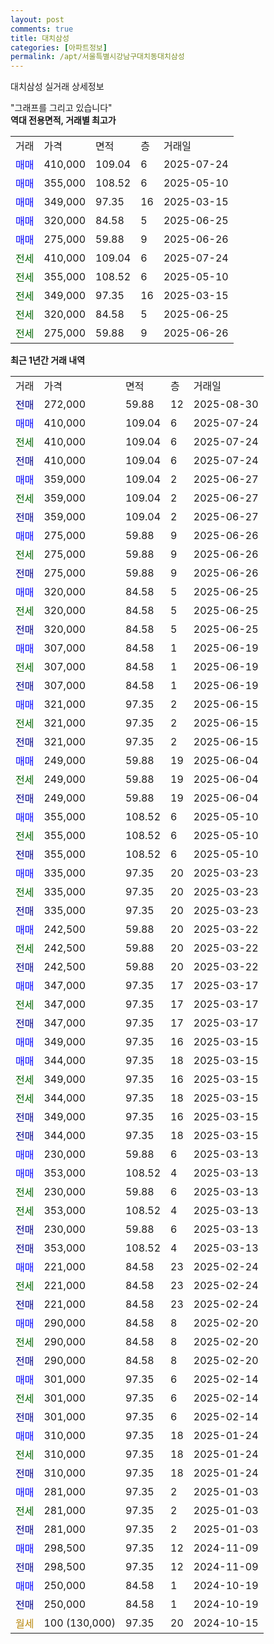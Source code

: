 ```yaml
---
layout: post
comments: true
title: 대치삼성
categories: [아파트정보]
permalink: /apt/서울특별시강남구대치동대치삼성
---
```


대치삼성 실거래 상세정보

<script type="text/javascript">
  google.charts.load('current', {'packages':['line', 'corechart']});
  google.charts.setOnLoadCallback(drawChart);

  function drawChart() {
    var data = new google.visualization.DataTable();
    data.addColumn('date', '거래일');
    data.addColumn('number', "매매");
    data.addColumn('number', "전세");
    data.addColumn('number', "전매");

    data.addRows([[new Date(Date.parse("2025-08-30")), null, null, 272000], [new Date(Date.parse("2025-07-24")), 410000, null, null], [new Date(Date.parse("2025-07-24")), null, 410000, null], [new Date(Date.parse("2025-07-24")), null, null, 410000], [new Date(Date.parse("2025-06-27")), 359000, null, null], [new Date(Date.parse("2025-06-27")), null, 359000, null], [new Date(Date.parse("2025-06-27")), null, null, 359000], [new Date(Date.parse("2025-06-26")), 275000, null, null], [new Date(Date.parse("2025-06-26")), null, 275000, null], [new Date(Date.parse("2025-06-26")), null, null, 275000], [new Date(Date.parse("2025-06-25")), 320000, null, null], [new Date(Date.parse("2025-06-25")), null, 320000, null], [new Date(Date.parse("2025-06-25")), null, null, 320000], [new Date(Date.parse("2025-06-19")), 307000, null, null], [new Date(Date.parse("2025-06-19")), null, 307000, null], [new Date(Date.parse("2025-06-19")), null, null, 307000], [new Date(Date.parse("2025-06-15")), 321000, null, null], [new Date(Date.parse("2025-06-15")), null, 321000, null], [new Date(Date.parse("2025-06-15")), null, null, 321000], [new Date(Date.parse("2025-06-04")), 249000, null, null], [new Date(Date.parse("2025-06-04")), null, 249000, null], [new Date(Date.parse("2025-06-04")), null, null, 249000], [new Date(Date.parse("2025-05-10")), 355000, null, null], [new Date(Date.parse("2025-05-10")), null, 355000, null], [new Date(Date.parse("2025-05-10")), null, null, 355000], [new Date(Date.parse("2025-03-23")), 335000, null, null], [new Date(Date.parse("2025-03-23")), null, 335000, null], [new Date(Date.parse("2025-03-23")), null, null, 335000], [new Date(Date.parse("2025-03-22")), 242500, null, null], [new Date(Date.parse("2025-03-22")), null, 242500, null], [new Date(Date.parse("2025-03-22")), null, null, 242500], [new Date(Date.parse("2025-03-17")), 347000, null, null], [new Date(Date.parse("2025-03-17")), null, 347000, null], [new Date(Date.parse("2025-03-17")), null, null, 347000], [new Date(Date.parse("2025-03-15")), 349000, null, null], [new Date(Date.parse("2025-03-15")), 344000, null, null], [new Date(Date.parse("2025-03-15")), null, 349000, null], [new Date(Date.parse("2025-03-15")), null, 344000, null], [new Date(Date.parse("2025-03-15")), null, null, 349000], [new Date(Date.parse("2025-03-15")), null, null, 344000], [new Date(Date.parse("2025-03-13")), 230000, null, null], [new Date(Date.parse("2025-03-13")), 353000, null, null], [new Date(Date.parse("2025-03-13")), null, 230000, null], [new Date(Date.parse("2025-03-13")), null, 353000, null], [new Date(Date.parse("2025-03-13")), null, null, 230000], [new Date(Date.parse("2025-03-13")), null, null, 353000], [new Date(Date.parse("2025-02-24")), 221000, null, null], [new Date(Date.parse("2025-02-24")), null, 221000, null], [new Date(Date.parse("2025-02-24")), null, null, 221000], [new Date(Date.parse("2025-02-20")), 290000, null, null], [new Date(Date.parse("2025-02-20")), null, 290000, null], [new Date(Date.parse("2025-02-20")), null, null, 290000], [new Date(Date.parse("2025-02-14")), 301000, null, null], [new Date(Date.parse("2025-02-14")), null, 301000, null], [new Date(Date.parse("2025-02-14")), null, null, 301000], [new Date(Date.parse("2025-01-24")), 310000, null, null], [new Date(Date.parse("2025-01-24")), null, 310000, null], [new Date(Date.parse("2025-01-24")), null, null, 310000], [new Date(Date.parse("2025-01-03")), 281000, null, null], [new Date(Date.parse("2025-01-03")), null, 281000, null], [new Date(Date.parse("2025-01-03")), null, null, 281000], [new Date(Date.parse("2024-11-09")), 298500, null, null], [new Date(Date.parse("2024-11-09")), null, null, 298500], [new Date(Date.parse("2024-10-19")), 250000, null, null], [new Date(Date.parse("2024-10-19")), null, null, 250000], [new Date(Date.parse("2024-10-15")), null, null, null]]);

    var options = {
      hAxis: {
        format: 'yyyy/MM/dd'
      },    
      lineWidth: 0,
      pointsVisible: true,    
      title: '최근 1년간 유형별 실거래가 분포',
      legend: { position: 'bottom' }
    };

    var formatter = new google.visualization.NumberFormat({pattern:'###,###'} );
    formatter.format(data, 1);
    formatter.format(data, 2);
    
    setTimeout(function() {
        var chart = new google.visualization.LineChart(document.getElementById('columnchart_material'));
        chart.draw(data, (options));
        document.getElementById('loading').style.display = 'none';
    }, 200);
  }
</script>


<div id="loading" style="z-index:20; display: block; margin-left: 0px">"그래프를 그리고 있습니다"</div>
<div id="columnchart_material" style="width: 95%; margin-left: 0px; display: block"></div>
<!-- contents start -->
<b>역대 전용면적, 거래별 최고가</b>
<table class="sortable">
    <tr>
      <td>거래</td>
      <td>가격</td>
      <td>면적</td>
      <td>층</td>
      <td>거래일</td>
    </tr>
        <tr>
          <td><a style="color: blue">매매</a></td>
          <td>410,000</td>
          <td>109.04</td>
          <td>6</td>
          <td>2025-07-24</td>
        </tr>            <tr>
          <td><a style="color: blue">매매</a></td>
          <td>355,000</td>
          <td>108.52</td>
          <td>6</td>
          <td>2025-05-10</td>
        </tr>            <tr>
          <td><a style="color: blue">매매</a></td>
          <td>349,000</td>
          <td>97.35</td>
          <td>16</td>
          <td>2025-03-15</td>
        </tr>            <tr>
          <td><a style="color: blue">매매</a></td>
          <td>320,000</td>
          <td>84.58</td>
          <td>5</td>
          <td>2025-06-25</td>
        </tr>            <tr>
          <td><a style="color: blue">매매</a></td>
          <td>275,000</td>
          <td>59.88</td>
          <td>9</td>
          <td>2025-06-26</td>
        </tr>        
        <tr>
              <td><a style="color: darkgreen">전세</a></td>
              <td>410,000</td>
              <td>109.04</td>
              <td>6</td>
              <td>2025-07-24</td>
            </tr>            <tr>
              <td><a style="color: darkgreen">전세</a></td>
              <td>355,000</td>
              <td>108.52</td>
              <td>6</td>
              <td>2025-05-10</td>
            </tr>            <tr>
              <td><a style="color: darkgreen">전세</a></td>
              <td>349,000</td>
              <td>97.35</td>
              <td>16</td>
              <td>2025-03-15</td>
            </tr>            <tr>
              <td><a style="color: darkgreen">전세</a></td>
              <td>320,000</td>
              <td>84.58</td>
              <td>5</td>
              <td>2025-06-25</td>
            </tr>            <tr>
              <td><a style="color: darkgreen">전세</a></td>
              <td>275,000</td>
              <td>59.88</td>
              <td>9</td>
              <td>2025-06-26</td>
            </tr>        
    
</table>

<b>최근 1년간 거래 내역</b>

<table class="sortable">
    <tr>
      <td>거래</td>
      <td>가격</td>
      <td>면적</td>
      <td>층</td>
      <td>거래일</td>
    </tr>
    <tr>
      <td><a style="color: darkblue">전매</a></td>
      <td>272,000</td>
      <td>59.88</td>
      <td>12</td>
      <td>2025-08-30</td>
    </tr>          <tr>
      <td><a style="color: blue">매매</a></td>
      <td>410,000</td>
      <td>109.04</td>
      <td>6</td>
      <td>2025-07-24</td>
    </tr>          <tr>
      <td><a style="color: darkgreen">전세</a></td>
      <td>410,000</td>
      <td>109.04</td>
      <td>6</td>
      <td>2025-07-24</td>
    </tr>          <tr>
      <td><a style="color: darkblue">전매</a></td>
      <td>410,000</td>
      <td>109.04</td>
      <td>6</td>
      <td>2025-07-24</td>
    </tr>          <tr>
      <td><a style="color: blue">매매</a></td>
      <td>359,000</td>
      <td>109.04</td>
      <td>2</td>
      <td>2025-06-27</td>
    </tr>          <tr>
      <td><a style="color: darkgreen">전세</a></td>
      <td>359,000</td>
      <td>109.04</td>
      <td>2</td>
      <td>2025-06-27</td>
    </tr>          <tr>
      <td><a style="color: darkblue">전매</a></td>
      <td>359,000</td>
      <td>109.04</td>
      <td>2</td>
      <td>2025-06-27</td>
    </tr>          <tr>
      <td><a style="color: blue">매매</a></td>
      <td>275,000</td>
      <td>59.88</td>
      <td>9</td>
      <td>2025-06-26</td>
    </tr>          <tr>
      <td><a style="color: darkgreen">전세</a></td>
      <td>275,000</td>
      <td>59.88</td>
      <td>9</td>
      <td>2025-06-26</td>
    </tr>          <tr>
      <td><a style="color: darkblue">전매</a></td>
      <td>275,000</td>
      <td>59.88</td>
      <td>9</td>
      <td>2025-06-26</td>
    </tr>          <tr>
      <td><a style="color: blue">매매</a></td>
      <td>320,000</td>
      <td>84.58</td>
      <td>5</td>
      <td>2025-06-25</td>
    </tr>          <tr>
      <td><a style="color: darkgreen">전세</a></td>
      <td>320,000</td>
      <td>84.58</td>
      <td>5</td>
      <td>2025-06-25</td>
    </tr>          <tr>
      <td><a style="color: darkblue">전매</a></td>
      <td>320,000</td>
      <td>84.58</td>
      <td>5</td>
      <td>2025-06-25</td>
    </tr>          <tr>
      <td><a style="color: blue">매매</a></td>
      <td>307,000</td>
      <td>84.58</td>
      <td>1</td>
      <td>2025-06-19</td>
    </tr>          <tr>
      <td><a style="color: darkgreen">전세</a></td>
      <td>307,000</td>
      <td>84.58</td>
      <td>1</td>
      <td>2025-06-19</td>
    </tr>          <tr>
      <td><a style="color: darkblue">전매</a></td>
      <td>307,000</td>
      <td>84.58</td>
      <td>1</td>
      <td>2025-06-19</td>
    </tr>          <tr>
      <td><a style="color: blue">매매</a></td>
      <td>321,000</td>
      <td>97.35</td>
      <td>2</td>
      <td>2025-06-15</td>
    </tr>          <tr>
      <td><a style="color: darkgreen">전세</a></td>
      <td>321,000</td>
      <td>97.35</td>
      <td>2</td>
      <td>2025-06-15</td>
    </tr>          <tr>
      <td><a style="color: darkblue">전매</a></td>
      <td>321,000</td>
      <td>97.35</td>
      <td>2</td>
      <td>2025-06-15</td>
    </tr>          <tr>
      <td><a style="color: blue">매매</a></td>
      <td>249,000</td>
      <td>59.88</td>
      <td>19</td>
      <td>2025-06-04</td>
    </tr>          <tr>
      <td><a style="color: darkgreen">전세</a></td>
      <td>249,000</td>
      <td>59.88</td>
      <td>19</td>
      <td>2025-06-04</td>
    </tr>          <tr>
      <td><a style="color: darkblue">전매</a></td>
      <td>249,000</td>
      <td>59.88</td>
      <td>19</td>
      <td>2025-06-04</td>
    </tr>          <tr>
      <td><a style="color: blue">매매</a></td>
      <td>355,000</td>
      <td>108.52</td>
      <td>6</td>
      <td>2025-05-10</td>
    </tr>          <tr>
      <td><a style="color: darkgreen">전세</a></td>
      <td>355,000</td>
      <td>108.52</td>
      <td>6</td>
      <td>2025-05-10</td>
    </tr>          <tr>
      <td><a style="color: darkblue">전매</a></td>
      <td>355,000</td>
      <td>108.52</td>
      <td>6</td>
      <td>2025-05-10</td>
    </tr>          <tr>
      <td><a style="color: blue">매매</a></td>
      <td>335,000</td>
      <td>97.35</td>
      <td>20</td>
      <td>2025-03-23</td>
    </tr>          <tr>
      <td><a style="color: darkgreen">전세</a></td>
      <td>335,000</td>
      <td>97.35</td>
      <td>20</td>
      <td>2025-03-23</td>
    </tr>          <tr>
      <td><a style="color: darkblue">전매</a></td>
      <td>335,000</td>
      <td>97.35</td>
      <td>20</td>
      <td>2025-03-23</td>
    </tr>          <tr>
      <td><a style="color: blue">매매</a></td>
      <td>242,500</td>
      <td>59.88</td>
      <td>20</td>
      <td>2025-03-22</td>
    </tr>          <tr>
      <td><a style="color: darkgreen">전세</a></td>
      <td>242,500</td>
      <td>59.88</td>
      <td>20</td>
      <td>2025-03-22</td>
    </tr>          <tr>
      <td><a style="color: darkblue">전매</a></td>
      <td>242,500</td>
      <td>59.88</td>
      <td>20</td>
      <td>2025-03-22</td>
    </tr>          <tr>
      <td><a style="color: blue">매매</a></td>
      <td>347,000</td>
      <td>97.35</td>
      <td>17</td>
      <td>2025-03-17</td>
    </tr>          <tr>
      <td><a style="color: darkgreen">전세</a></td>
      <td>347,000</td>
      <td>97.35</td>
      <td>17</td>
      <td>2025-03-17</td>
    </tr>          <tr>
      <td><a style="color: darkblue">전매</a></td>
      <td>347,000</td>
      <td>97.35</td>
      <td>17</td>
      <td>2025-03-17</td>
    </tr>          <tr>
      <td><a style="color: blue">매매</a></td>
      <td>349,000</td>
      <td>97.35</td>
      <td>16</td>
      <td>2025-03-15</td>
    </tr>          <tr>
      <td><a style="color: blue">매매</a></td>
      <td>344,000</td>
      <td>97.35</td>
      <td>18</td>
      <td>2025-03-15</td>
    </tr>          <tr>
      <td><a style="color: darkgreen">전세</a></td>
      <td>349,000</td>
      <td>97.35</td>
      <td>16</td>
      <td>2025-03-15</td>
    </tr>          <tr>
      <td><a style="color: darkgreen">전세</a></td>
      <td>344,000</td>
      <td>97.35</td>
      <td>18</td>
      <td>2025-03-15</td>
    </tr>          <tr>
      <td><a style="color: darkblue">전매</a></td>
      <td>349,000</td>
      <td>97.35</td>
      <td>16</td>
      <td>2025-03-15</td>
    </tr>          <tr>
      <td><a style="color: darkblue">전매</a></td>
      <td>344,000</td>
      <td>97.35</td>
      <td>18</td>
      <td>2025-03-15</td>
    </tr>          <tr>
      <td><a style="color: blue">매매</a></td>
      <td>230,000</td>
      <td>59.88</td>
      <td>6</td>
      <td>2025-03-13</td>
    </tr>          <tr>
      <td><a style="color: blue">매매</a></td>
      <td>353,000</td>
      <td>108.52</td>
      <td>4</td>
      <td>2025-03-13</td>
    </tr>          <tr>
      <td><a style="color: darkgreen">전세</a></td>
      <td>230,000</td>
      <td>59.88</td>
      <td>6</td>
      <td>2025-03-13</td>
    </tr>          <tr>
      <td><a style="color: darkgreen">전세</a></td>
      <td>353,000</td>
      <td>108.52</td>
      <td>4</td>
      <td>2025-03-13</td>
    </tr>          <tr>
      <td><a style="color: darkblue">전매</a></td>
      <td>230,000</td>
      <td>59.88</td>
      <td>6</td>
      <td>2025-03-13</td>
    </tr>          <tr>
      <td><a style="color: darkblue">전매</a></td>
      <td>353,000</td>
      <td>108.52</td>
      <td>4</td>
      <td>2025-03-13</td>
    </tr>          <tr>
      <td><a style="color: blue">매매</a></td>
      <td>221,000</td>
      <td>84.58</td>
      <td>23</td>
      <td>2025-02-24</td>
    </tr>          <tr>
      <td><a style="color: darkgreen">전세</a></td>
      <td>221,000</td>
      <td>84.58</td>
      <td>23</td>
      <td>2025-02-24</td>
    </tr>          <tr>
      <td><a style="color: darkblue">전매</a></td>
      <td>221,000</td>
      <td>84.58</td>
      <td>23</td>
      <td>2025-02-24</td>
    </tr>          <tr>
      <td><a style="color: blue">매매</a></td>
      <td>290,000</td>
      <td>84.58</td>
      <td>8</td>
      <td>2025-02-20</td>
    </tr>          <tr>
      <td><a style="color: darkgreen">전세</a></td>
      <td>290,000</td>
      <td>84.58</td>
      <td>8</td>
      <td>2025-02-20</td>
    </tr>          <tr>
      <td><a style="color: darkblue">전매</a></td>
      <td>290,000</td>
      <td>84.58</td>
      <td>8</td>
      <td>2025-02-20</td>
    </tr>          <tr>
      <td><a style="color: blue">매매</a></td>
      <td>301,000</td>
      <td>97.35</td>
      <td>6</td>
      <td>2025-02-14</td>
    </tr>          <tr>
      <td><a style="color: darkgreen">전세</a></td>
      <td>301,000</td>
      <td>97.35</td>
      <td>6</td>
      <td>2025-02-14</td>
    </tr>          <tr>
      <td><a style="color: darkblue">전매</a></td>
      <td>301,000</td>
      <td>97.35</td>
      <td>6</td>
      <td>2025-02-14</td>
    </tr>          <tr>
      <td><a style="color: blue">매매</a></td>
      <td>310,000</td>
      <td>97.35</td>
      <td>18</td>
      <td>2025-01-24</td>
    </tr>          <tr>
      <td><a style="color: darkgreen">전세</a></td>
      <td>310,000</td>
      <td>97.35</td>
      <td>18</td>
      <td>2025-01-24</td>
    </tr>          <tr>
      <td><a style="color: darkblue">전매</a></td>
      <td>310,000</td>
      <td>97.35</td>
      <td>18</td>
      <td>2025-01-24</td>
    </tr>          <tr>
      <td><a style="color: blue">매매</a></td>
      <td>281,000</td>
      <td>97.35</td>
      <td>2</td>
      <td>2025-01-03</td>
    </tr>          <tr>
      <td><a style="color: darkgreen">전세</a></td>
      <td>281,000</td>
      <td>97.35</td>
      <td>2</td>
      <td>2025-01-03</td>
    </tr>          <tr>
      <td><a style="color: darkblue">전매</a></td>
      <td>281,000</td>
      <td>97.35</td>
      <td>2</td>
      <td>2025-01-03</td>
    </tr>          <tr>
      <td><a style="color: blue">매매</a></td>
      <td>298,500</td>
      <td>97.35</td>
      <td>12</td>
      <td>2024-11-09</td>
    </tr>          <tr>
      <td><a style="color: darkblue">전매</a></td>
      <td>298,500</td>
      <td>97.35</td>
      <td>12</td>
      <td>2024-11-09</td>
    </tr>          <tr>
      <td><a style="color: blue">매매</a></td>
      <td>250,000</td>
      <td>84.58</td>
      <td>1</td>
      <td>2024-10-19</td>
    </tr>          <tr>
      <td><a style="color: darkblue">전매</a></td>
      <td>250,000</td>
      <td>84.58</td>
      <td>1</td>
      <td>2024-10-19</td>
    </tr>          <tr>
      <td><a style="color: darkgoldenrod">월세</a></td>
      <td>100 (130,000)</td>
      <td>97.35</td>
      <td>20</td>
      <td>2024-10-15</td>
    </tr>      </table>
<!-- contents end -->    

